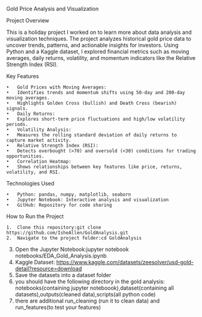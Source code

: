 Gold Price Analysis and Visualization

Project Overview

This is a holiday project I worked on to learn more about data analysis and visualization techniques. The project analyzes historical gold price data to uncover trends, patterns, and actionable insights for investors. Using Python and a Kaggle dataset, I explored financial metrics such as moving averages, daily returns, volatility, and momentum indicators like the Relative Strength Index (RSI).

Key Features

	•	Gold Prices with Moving Averages:
	•	Identifies trends and momentum shifts using 50-day and 200-day moving averages.
	•	Highlights Golden Cross (bullish) and Death Cross (bearish) signals.
	•	Daily Returns:
	•	Explores short-term price fluctuations and high/low volatility periods.
	•	Volatility Analysis:
	•	Measures the rolling standard deviation of daily returns to capture market activity.
	•	Relative Strength Index (RSI):
	•	Detects overbought (>70) and oversold (<30) conditions for trading opportunities.
	•	Correlation Heatmap:
	•	Shows relationships between key features like price, returns, volatility, and RSI.

 Technologies Used

	•	Python: pandas, numpy, matplotlib, seaborn
	•	Jupyter Notebook: Interactive analysis and visualization
	•	GitHub: Repository for code sharing
 How to Run the Project

	1.	Clone this repository:git clone https://github.com/IsheAllen/GoldAnalysis.git
 	2.	Navigate to the project folder:cd GoldAnalysis
  3. Open the Jupyter Notebook:jupyter notebook notebooks/EDA_Gold_Analysis.ipynb
  4. Kaggle Dataset: https://www.kaggle.com/datasets/zeesolver/usd-gold-detail?resource=download
  5. Save the datasets into a dataset folder
  6. you should have the following directory in the gold analysis: notebooks(containing jupyter noteboook),dataset(containing all datasets),outputs(cleaned data),scripts(all python code)
  7. there are additional run_cleaning (run it to clean data) and run_features(to test your features)

 
